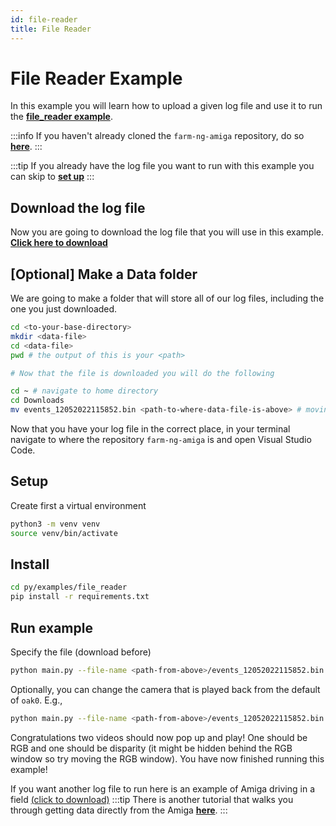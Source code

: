 ```yaml
---
id: file-reader
title: File Reader
---
```


# File Reader Example

In this example you will learn how to upload a given log file and use it to run the [**file_reader example**](https://github.com/farm-ng/farm-ng-amiga/tree/main/py/examples/file_reader).

:::info
If you haven't already cloned the `farm-ng-amiga` repository, do so [**here**](/docs/brain/brain-install.md#clone-the-repository).
:::

:::tip
If you already have the log file you want to run with this example you can skip to [**set up**](#setup)
:::

## Download the log file

Now you are going to download the log file that you will use in this example.
[**Click here to download**](https://farm-ng-dev-auto-plot-mvp.s3.us-west-2.amazonaws.com/datasets/western-growers-2022-12-05/events_12052022115852.bin)

## [Optional] Make a Data folder

We are going to make a folder that will store all of our log files, including the one you just downloaded.

```bash
cd <to-your-base-directory>
mkdir <data-file>
cd <data-file>
pwd # the output of this is your <path>

# Now that the file is downloaded you will do the following

cd ~ # navigate to home directory
cd Downloads
mv events_12052022115852.bin <path-to-where-data-file-is-above> # moving the data to to data-folder
```

 Now that you have your log file in the correct place, in your terminal navigate to where the repository `farm-ng-amiga` is and open Visual Studio Code.

## Setup

Create first a virtual environment

```bash
python3 -m venv venv
source venv/bin/activate
```

## Install

```bash
cd py/examples/file_reader
pip install -r requirements.txt
```

## Run example

Specify the file (download before)

```bash
python main.py --file-name <path-from-above>/events_12052022115852.bin
```

Optionally, you can change the camera that is played back from the default of `oak0`. E.g.,

```bash
python main.py --file-name <path-from-above>/events_12052022115852.bin --camera-name oak1
```

Congratulations two videos should now pop up and play! One should be RGB and one should be disparity (it might be hidden behind the RGB window so try moving the RGB window). You have now finished running this example!

If you want another log file to run here is an example of Amiga driving in a field [(click to download)](https://farm-ng-dev-auto-plot-mvp.s3.us-west-2.amazonaws.com/datasets/jacobs_freedom_1013/events_10132022112259.bin)
:::tip
There is another tutorial that walks you through getting data directly from the Amiga [**here**](docs/examples/import_log_file/README.md).
:::
